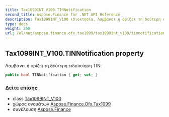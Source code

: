 ```yaml
---
title: Tax1099INT_V100.TINNotification
second_title: Aspose.Finance for .NET API Reference
description: Tax1099INT_V100 ιδιοκτησία. Λαμβάνει ή ορίζει τη δεύτερη ειδοποίηση TIN.
type: docs
weight: 260
url: /el/net/aspose.finance.ofx.tax1099/tax1099int_v100/tinnotification/
---
```

## Tax1099INT_V100.TINNotification property

Λαμβάνει ή ορίζει τη δεύτερη ειδοποίηση TIN.

```csharp
public bool TINNotification { get; set; }
```

### Δείτε επίσης

* class [Tax1099INT_V100](../)
* χώρος ονομάτων [Aspose.Finance.Ofx.Tax1099](../../tax1099int_v100/)
* συνέλευση [Aspose.Finance](../../../)


